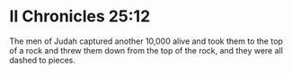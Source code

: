 # II Chronicles 25:12

The men of Judah captured another 10,000 alive and took them to the top of a rock and threw them down from the top of the rock, and they were all dashed to pieces.
